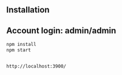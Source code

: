 ## Installation
## Account login: admin/admin

```Bash
npm install
npm start


http://localhost:3900/
```


